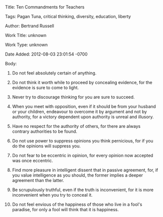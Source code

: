 Title:  Ten Commandments for Teachers

Tags:   Pagan Tuna, critical thinking, diversity, education, liberty

Author: Bertrand Russell

Work Title: unknown

Work Type: unknown

Date Added: 2012-08-03 23:01:54 -0700

Body: 

1. Do not feel absolutely certain of anything. 

2. Do not think it worth while to proceed by concealing evidence, for the evidence is sure to come to light. 

3. Never try to discourage thinking for you are sure to succeed. 

4. When you meet with opposition, even if it should be from your husband or your children, endeavour to overcome it by argument and not by authority, for a victory dependent upon authority is unreal and illusory. 

5. Have no respect for the authority of others, for there are always contrary authorities to be found. 

6. Do not use power to suppress opinions you think pernicious, for if you do the opinions will suppress you. 

7. Do not fear to be eccentric in opinion, for every opinion now accepted was once eccentric. 

8. Find more pleasure in intelligent dissent that in passive agreement, for, if you value intelligence as you should, the former implies a deeper agreement than the latter. 

9. Be scrupulously truthful, even if the truth is inconvenient, for it is more inconvenient when you try to conceal it. 

10. Do not feel envious of the happiness of those who live in a fool's paradise, for only a fool will think that it is happiness.
